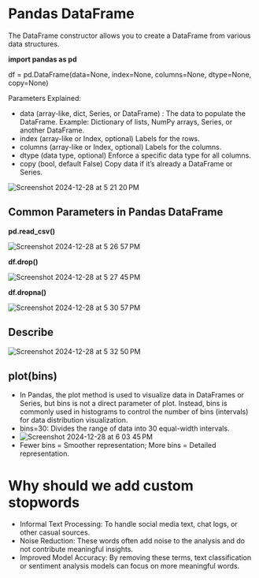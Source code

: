 # Pandas DataFrame
The DataFrame constructor allows you to create a DataFrame from various data structures.

**import pandas as pd**

df = pd.DataFrame(data=None, index=None, columns=None, dtype=None, copy=None)

Parameters Explained:
- data (array-like, dict, Series, or DataFrame) : The data to populate the DataFrame.
Example: Dictionary of lists, NumPy arrays, Series, or another DataFrame.
- index (array-like or Index, optional)
Labels for the rows.
- columns (array-like or Index, optional)
Labels for the columns.
- dtype (data type, optional)
Enforce a specific data type for all columns.
- copy (bool, default False)
Copy data if it’s already a DataFrame or Series.

![Screenshot 2024-12-28 at 5 21 20 PM](https://github.com/user-attachments/assets/7a304983-a034-46d5-a3c1-b685274b510b)

## Common Parameters in Pandas DataFrame

**pd.read_csv()**

![Screenshot 2024-12-28 at 5 26 57 PM](https://github.com/user-attachments/assets/24732f33-061b-4557-a7d7-fbb3376dad66)

**df.drop()**

![Screenshot 2024-12-28 at 5 27 45 PM](https://github.com/user-attachments/assets/7ef70721-3c60-493c-8fb1-15841044f30b)

**df.dropna()**

![Screenshot 2024-12-28 at 5 30 57 PM](https://github.com/user-attachments/assets/0baf20f9-e9b0-416b-8309-21f830d29958)

## Describe

![Screenshot 2024-12-28 at 5 32 50 PM](https://github.com/user-attachments/assets/496df020-c3ef-494e-9989-3d14968185fa)

## plot(bins)

- In Pandas, the plot method is used to visualize data in DataFrames or Series, but bins is not a direct parameter of plot. Instead, bins is commonly used in histograms to control the number of bins (intervals) for data distribution visualization.
- bins=30: Divides the range of data into 30 equal-width intervals.
- ![Screenshot 2024-12-28 at 6 03 45 PM](https://github.com/user-attachments/assets/2144f33d-6828-4ff1-886f-20bb35090509)
- Fewer bins = Smoother representation; More bins = Detailed representation.


# Why should we add custom stopwords
- Informal Text Processing: To handle social media text, chat logs, or other casual sources.
- Noise Reduction: These words often add noise to the analysis and do not contribute meaningful insights.
- Improved Model Accuracy: By removing these terms, text classification or sentiment analysis models can focus on more meaningful words.

